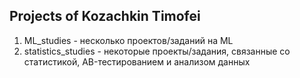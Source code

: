 ## Projects of Kozachkin Timofei

1. ML_studies - несколько проектов/заданий на ML
2. statistics_studies - некоторые проекты/задания, связанные со статистикой, AB-тестированием и анализом данных
